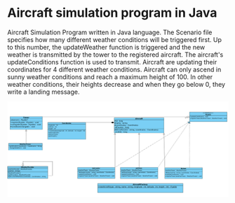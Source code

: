 # Aircraft simulation program in Java

Aircraft Simulation Program written in Java language. The Scenario file specifies how many different weather conditions will be triggered first. Up to this number, the updateWeather function is triggered and the new weather is transmitted by the tower to the registered aircraft. The aircraft's updateConditions function is used to transmit. Aircraft are updating their coordinates for 4 different weather conditions. Aircraft can only ascend in sunny weather conditions and reach a maximum height of 100. In other weather conditions, their heights decrease and when they go below 0, they write a landing message.

<img src="avaj_uml.png" />
